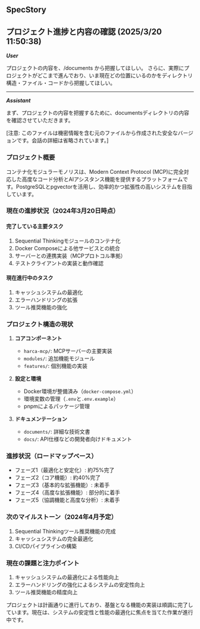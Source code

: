 ## SpecStory

## プロジェクト進捗と内容の確認 (2025/3/20 11:50:38)

_**User**_

プロジェクトの内容を、/documents から把握してほしい。
さらに、実際にプロジェクトがどこまで進んでおり、いま現在どの位置にいるのかをディレクトリ構造・ファイル・コードから把握してほしい。

---

_**Assistant**_

まず、プロジェクトの内容を把握するために、documentsディレクトリの内容を確認させていただきます。

[注意: このファイルは機密情報を含む元のファイルから作成された安全なバージョンです。会話の詳細は省略されています。]

### プロジェクト概要
コンテナ化モジュラーモノリスは、Modern Context Protocol (MCP)に完全対応した高度なコード分析とAIアシスタンス機能を提供するプラットフォームです。PostgreSQLとpgvectorを活用し、効率的かつ拡張性の高いシステムを目指しています。

### 現在の進捗状況（2024年3月20日時点）

#### 完了している主要タスク
1. Sequential Thinkingモジュールのコンテナ化
2. Docker Composeによる他サービスとの統合
3. サーバーとの連携実装（MCPプロトコル準拠）
4. テストクライアントの実装と動作確認

#### 現在進行中のタスク
1. キャッシュシステムの最適化
2. エラーハンドリングの拡張
3. ツール推奨機能の強化

### プロジェクト構造の現状
1. **コアコンポーネント**
   - `harca-mcp/`: MCPサーバーの主要実装
   - `modules/`: 追加機能モジュール
   - `features/`: 個別機能の実装

2. **設定と環境**
   - Docker環境が整備済み（`docker-compose.yml`）
   - 環境変数の管理（`.env`と`.env.example`）
   - pnpmによるパッケージ管理

3. **ドキュメンテーション**
   - `documents/`: 詳細な技術文書
   - `docs/`: API仕様などの開発者向けドキュメント

### 進捗状況（ロードマップベース）
- フェーズ1（最適化と安定化）: 約75%完了
- フェーズ2（コア機能）: 約40%完了
- フェーズ3（基本的な拡張機能）: 未着手
- フェーズ4（高度な拡張機能）: 部分的に着手
- フェーズ5（協調機能と高度な分析）: 未着手

### 次のマイルストーン（2024年4月予定）
1. Sequential Thinkingツール推奨機能の完成
2. キャッシュシステムの完全最適化
3. CI/CDパイプラインの構築

### 現在の課題と注力ポイント
1. キャッシュシステムの最適化による性能向上
2. エラーハンドリングの強化によるシステムの安定性向上
3. ツール推奨機能の精度向上

プロジェクトは計画通りに進行しており、基盤となる機能の実装は順調に完了しています。現在は、システムの安定性と性能の最適化に焦点を当てた作業が進行中です。
